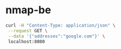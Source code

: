 # nmap-be

```bash
curl -H "Content-Type: application/json" \
 --request GET \
 --data '{"addresses":"google.com"}' \
 localhost:8080
 ```
 